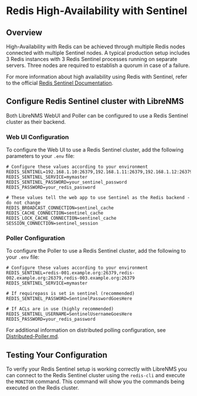 # Redis High-Availability with Sentinel

## Overview

High-Availability with Redis can be achieved through multiple Redis nodes connected with multiple Sentinel nodes. A typical production setup includes 3 Redis instances with 3 Redis Sentinel processes running on separate servers. Three nodes are required to establish a quorum in case of a failure.

For more information about high availability using Redis with Sentinel, refer to the official [Redis Sentinel Documentation](https://redis.io/docs/latest/operate/oss_and_stack/management/sentinel/).

## Configure Redis Sentinel cluster with LibreNMS

Both LibreNMS WebUI and Poller can be configured to use a Redis Sentinel cluster as their backend.

### Web UI Configuration

To configure the Web UI to use a Redis Sentinel cluster, add the following parameters to your `.env` file:

```
# Configure these values according to your environment
REDIS_SENTINEL=192.168.1.10:26379,192.168.1.11:26379,192.168.1.12:26379
REDIS_SENTINEL_SERVICE=mymaster
REDIS_SENTINEL_PASSWORD=your_sentinel_password
REDIS_PASSWORD=your_redis_password

# These values tell the web app to use Sentinel as the Redis backend - do not change
REDIS_BROADCAST_CONNECTION=sentinel_cache
REDIS_CACHE_CONNECTION=sentinel_cache
REDIS_LOCK_CACHE_CONNECTION=sentinel_cache
SESSION_CONNECTION=sentinel_session
```

### Poller Configuration

To configure the Poller to use a Redis Sentinel cluster, add the following to your `.env` file:

```
# Configure these values according to your environment
REDIS_SENTINEL=redis-001.example.org:26379,redis-002.example.org:26379,redis-003.example.org:26379
REDIS_SENTINEL_SERVICE=mymaster

# If requirepass is set in sentinel (recommended)
REDIS_SENTINEL_PASSWORD=SentinelPasswordGoesHere

# If ACLs are in use (highly recommended)
REDIS_SENTINEL_USERNAME=SentinelUsernameGoesHere
REDIS_PASSWORD=your_redis_password
```

For additional information on distributed polling configuration, see [Distributed-Poller.md](Distributed-Poller.md#using-redis).

## Testing Your Configuration

To verify your Redis Sentinel setup is working correctly with LibreNMS you can connect to the Redis Sentinel cluster using the `redis-cli` and execute the `MONITOR` command. This command will show you the commands being executed on the Redis cluster.
